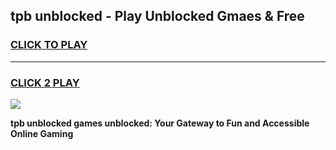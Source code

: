 
## tpb unblocked - Play Unblocked Gmaes & Free
<h3>
<a href="https://news.freeplayer.one?title=tpb_unblocked&ref=23F">CLICK TO PLAY</a></h3>
<hr>

<h3>
<a href="https://news.freeplayer.one?title=tpb_unblocked&ref=23F">CLICK 2 PLAY</a>
  
</h3>

<a href="https://news.freeplayer.one?title=tpb_unblocked&ref=23F/"><img src="https://clearcache.store/games.png"></a>


**tpb unblocked games unblocked: Your Gateway to Fun and Accessible Online Gaming**
